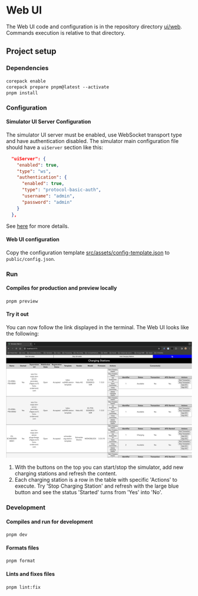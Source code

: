 # Web UI

The Web UI code and configuration is in the repository directory [ui/web](./../../ui/web/). Commands execution is relative to that directory.

## Project setup

### Dependencies

```shell
corepack enable
corepack prepare pnpm@latest --activate
pnpm install
```

### Configuration

#### Simulator UI Server Configuration

The simulator UI server must be enabled, use WebSocket transport type and have authentication disabled. The simulator main configuration file should have a `uiServer` section like this:

```json
  "uiServer": {
    "enabled": true,
    "type": "ws",
    "authentication": {
      "enabled": true,
      "type": "protocol-basic-auth",
      "username": "admin",
      "password": "admin"
    }
  },
```

See [here](./../../README.md#charging-stations-simulator-configuration) for more details.

#### Web UI configuration

Copy the configuration template [src/assets/config-template.json](./src/assets/config-template.json) to `public/config.json`.

### Run

#### Compiles for production and preview locally

```shell
pnpm preview
```

#### Try it out

You can now follow the link displayed in the terminal. The Web UI looks like the following:

![webui](./src/assets/webui.png)

1. With the buttons on the top you can start/stop the simulator, add new charging stations and refresh the content.
2. Each charging station is a row in the table with specific 'Actions' to execute. Try 'Stop Charging Station' and refresh with the large blue button and see the status 'Started' turns from 'Yes' into 'No'.

### Development

#### Compiles and run for development

```shell
pnpm dev
```

#### Formats files

```shell
pnpm format
```

#### Lints and fixes files

```shell
pnpm lint:fix
```
